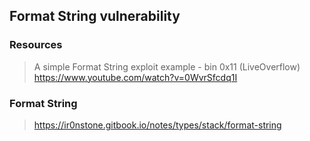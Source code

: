 ## Format String vulnerability

### Resources
> A simple Format String exploit example - bin 0x11 (LiveOverflow)  
> https://www.youtube.com/watch?v=0WvrSfcdq1I  

### Format String
> https://ir0nstone.gitbook.io/notes/types/stack/format-string
